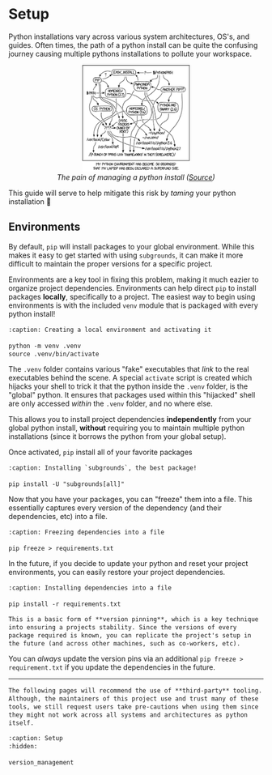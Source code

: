 # Setup

Python installations vary across various system architectures, OS's, and guides. Often times, the path of a python install can be quite the confusing journey causing multiple pythons installations to pollute your workspace.
<figure style="text-align: center;">
    <img src="/_static/assets/python-env-meme.png" width=50%/>
    <figcaption><i>The pain of managing a python install (<a href=https://xkcd.com/1987>Source</a>)</i></figcaption>
</figure>

This guide will serve to help mitigate this risk by *taming* your python installation 🎉

## Environments

By default, `pip` will install packages to your global environment. While this makes it easy to get started with using `subgrounds`, it can make it more difficult to maintain the proper versions for a specific project. 

Environments are a key tool in fixing this problem, making it much eazier to organize project dependencies. Environments can help direct `pip` to install packages **locally**, specifically to a project. The easiest way to begin using environments is with the included `venv` module that is packaged with every python install!

```{code-block} bash
:caption: Creating a local environment and activating it

python -m venv .venv
source .venv/bin/activate
```

The `.venv` folder contains various "fake" executables that *link* to the real executables behind the scene. A special `activate` script is created which hijacks your shell to trick it that the python inside the `.venv` folder, is the "global" python. It ensures that packages used within this "hijacked" shell are only accessed *within* the `.venv` folder, and no where else.

This allows you to install project dependencies **independently** from your global python install, **without** requiring you to maintain multiple python installations (since it borrows the python from your global setup).

Once activated, `pip` install all of your favorite packages

```{code-block} bash
:caption: Installing `subgrounds`, the best package!

pip install -U "subgrounds[all]"
```

Now that you have your packages, you can "freeze" them into a file. This essentially captures every version of the dependency (and their dependencies, etc) into a file. 

```{code-block} bash
:caption: Freezing dependencies into a file

pip freeze > requirements.txt
```

In the future, if you decide to update your python and reset your project environments, you can easily restore your project dependencies.

```{code-block} bash
:caption: Installing dependencies into a file

pip install -r requirements.txt
```

```{note}
This is a basic form of **version pinning**, which is a key technique into ensuring a projects stability. Since the versions of every package required is known, you can replicate the project's setup in the future (and across other machines, such as co-workers, etc).
```

You can *always* update the version pins via an additional `pip freeze > requirement.txt` if you update the dependencies in the future.

---

```{warning}
The following pages will recommend the use of **third-party** tooling. Although, the maintainers of this project use and trust many of these tools, we still request users take pre-cautions when using them since they might not work across all systems and architectures as python itself.
```

```{toctree}
:caption: Setup
:hidden:

version_management
```
